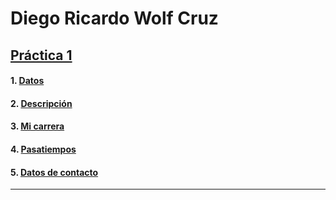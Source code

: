 # **Diego Ricardo Wolf Cruz**

## [Práctica 1](./practica-1.md)
#### 1. [Datos](./practica-1.md#datos-personales)
#### 2. [Descripción](./practica-1.md#quien-soy)
#### 3. [Mi carrera](./practica-1.md#mi-carrera)
#### 4. [Pasatiempos](./practica-1.md#pasatiempos)
#### 5. [Datos de contacto](./practica-1.md#contacto)
---
